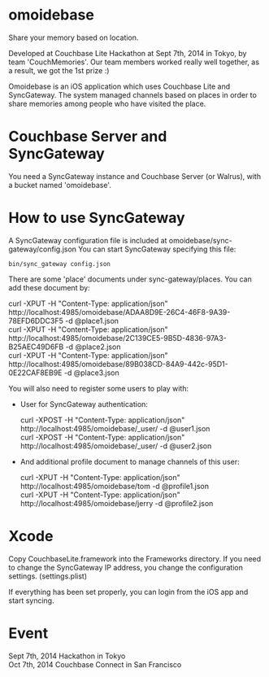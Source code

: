 omoidebase
==========

Share your memory based on location.

Developed at Couchbase Lite Hackathon at Sept 7th, 2014 in Tokyo, by team 'CouchMemories'.
Our team members worked really well together, as a result, we got the 1st prize :)

Omoidebase is an iOS application which uses Couchbase Lite and SyncGateway.
The system managed channels based on places in order to share memories among people who have visited the place.

Couchbase Server and SyncGateway
================================
You need a SyncGateway instance and Couchbase Server (or Walrus), with a bucket named 'omoidebase'.

How to use SyncGateway
=======================

A SyncGateway configuration file is included at omoidebase/sync-gateway/config.json
You can start SyncGateway specifying this file:

    bin/sync_gateway config.json

There are some 'place' documents under sync-gateway/places. You can add these document by:

  curl -XPUT  -H "Content-Type: application/json" http://localhost:4985/omoidebase/ADAA8D9E-26C4-46F8-9A39-78EFD6DDC3F5 -d @place1.json  
  curl -XPUT  -H "Content-Type: application/json" http://localhost:4985/omoidebase/2C139CE5-9B5D-4836-97A3-B25AEC49D6FB -d @place2.json  
  curl -XPUT  -H "Content-Type: application/json" http://localhost:4985/omoidebase/89B038CD-84A9-442c-95D1-0E22CAF8EB9E -d @place3.json  

You will also need to register some users to play with:

- User for SyncGateway authentication:

  curl -XPOST -H "Content-Type: application/json" http://localhost:4985/omoidebase/_user/ -d @user1.json  
  curl -XPOST -H "Content-Type: application/json" http://localhost:4985/omoidebase/_user/ -d @user2.json  

- And additional profile document to manage channels of this user:

  curl -XPUT -H "Content-Type: application/json" http://localhost:4985/omoidebase/tom -d @profile1.json  
  curl -XPUT -H "Content-Type: application/json" http://localhost:4985/omoidebase/jerry -d @profile2.json  

Xcode
=====
Copy CouchbaseLite.framework into the Frameworks directory.
If you need to change the SyncGateway IP address, you change the configuration settings.
(settings.plist)

If everything has been set properly, you can login from the iOS app and start syncing.

Event
============
Sept 7th, 2014  Hackathon in Tokyo  
Oct  7th, 2014  Couchbase Connect in San Francisco  

